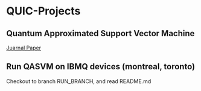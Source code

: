 # QUIC-Projects
## Quantum Approximated Support Vector Machine
[Juarnal Paper](https://www.overleaf.com/9235374974fctscnbzqgrf)

## Run QASVM on IBMQ devices (montreal, toronto)
Checkout to branch RUN_BRANCH, and read README.md
